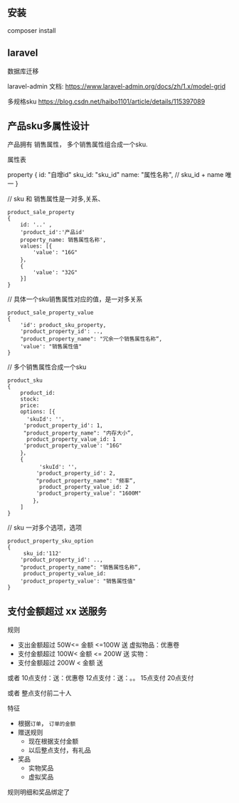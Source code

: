 ## 安装
composer install 

## laravel
数据库迁移

laravel-admin 文档: https://www.laravel-admin.org/docs/zh/1.x/model-grid


多规格sku
https://blog.csdn.net/haibo1101/article/details/115397089

## 产品sku多属性设计
产品拥有 销售属性，
多个销售属性组合成一个sku.

属性表

property
{
    id: "自增id"
    sku_id: "sku_id"
    name: "属性名称",
    // sku_id + name 唯一
}

// sku 和 销售属性是一对多,关系、
```
product_sale_property
{
    id: '..' ,
    'product_id':'产品id'
    property_name: 销售属性名称',
    values: [{
        'value': "16G"
    }，
    {
        'value': "32G"
    }]
}
```


// 具体一个sku销售属性对应的值，是一对多关系
```
product_sale_property_value
{
    'id': product_sku_property,
    'product_property_id': ..,
    "product_property_name": "冗余一个销售属性名称“,
    'value': "销售属性值"
}
```
// 多个销售属性合成一个sku
```
product_sku
{
    product_id: 
    stock:
    price:
    options: [{
      'skuId': ''，
     'product_property_id': 1,
     "product_property_name": "内存大小“,
      product_property_value_id: 1
     'product_property_value': "16G"
    }，
    {
          'skuId': ''，
         'product_property_id': 2,
         "product_property_name": "频率“,
          product_property_value_id: 2
         'product_property_value': "1600M"
        }，
    ]
}
```
// sku 一对多个选项，选项
```
product_property_sku_option
{
     sku_id:'112'
    'product_property_id': ..,
    "product_property_name": "销售属性名称“,
     product_property_value_id: 
    'product_property_value': "销售属性值"
}
```

## 支付金额超过 xx 送服务
规则
- 支出金额超过 50W<= 金额  <=100W 送 虚拟物品：优惠卷
- 支付金额超过 100W< 金额 <= 200W 送 实物：
- 支付金额超过  200W < 金额 送

或者
10点支付：送：优惠卷
12点支付：送：。。
15点支付
20点支付

或者
整点支付前二十人

特征
- 根据`订单`， `订单的金额`
- 赠送规则
    - 现在根据支付金额
    - 以后整点支付，有礼品
- 奖品
    - 实物奖品
    - 虚拟奖品
    
规则明细和奖品绑定了
